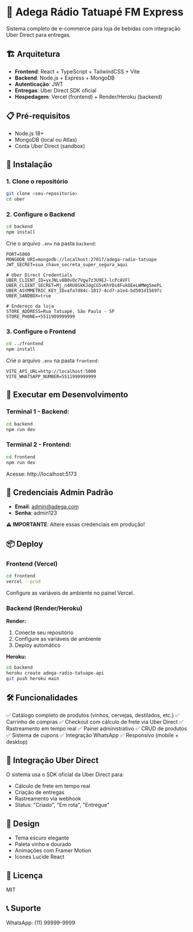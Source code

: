 # 🍷 Adega Rádio Tatuapé FM Express

Sistema completo de e-commerce para loja de bebidas com integração Uber Direct para entregas.

## 🏗️ Arquitetura

- **Frontend**: React + TypeScript + TailwindCSS + Vite
- **Backend**: Node.js + Express + MongoDB
- **Autenticação**: JWT
- **Entregas**: Uber Direct SDK oficial
- **Hospedagem**: Vercel (frontend) + Render/Heroku (backend)

## 📋 Pré-requisitos

- Node.js 18+
- MongoDB (local ou Atlas)
- Conta Uber Direct (sandbox)

## 🚀 Instalação

### 1. Clone o repositório

```bash
git clone <seu-repositorio>
cd uber
```

### 2. Configure o Backend

```bash
cd backend
npm install
```

Crie o arquivo `.env` na pasta `backend`:

```env
PORT=5000
MONGODB_URI=mongodb://localhost:27017/adega-radio-tatuape
JWT_SECRET=sua_chave_secreta_super_segura_aqui

# Uber Direct Credentials
UBER_CLIENT_ID=yxJNLv8B0vOc7Vgw7z3U9EJ-lcPcAVFl
UBER_CLIENT_SECRET=Mj_n4RU8SkKJdgCG5vKhYDs8FukOEeLWMWg5mePL
UBER_ASYMMETRIC_KEY_ID=afa7d84c-1017-4cd7-a1e4-bd501d1569fc
UBER_SANDBOX=true

# Endereço da loja
STORE_ADDRESS=Rua Tatuapé, São Paulo - SP
STORE_PHONE=+5511999999999
```

### 3. Configure o Frontend

```bash
cd ../frontend
npm install
```

Crie o arquivo `.env` na pasta `frontend`:

```env
VITE_API_URL=http://localhost:5000
VITE_WHATSAPP_NUMBER=5511999999999
```

## 🎯 Executar em Desenvolvimento

### Terminal 1 - Backend:
```bash
cd backend
npm run dev
```

### Terminal 2 - Frontend:
```bash
cd frontend
npm run dev
```

Acesse: http://localhost:5173

## 👤 Credenciais Admin Padrão

- **Email**: admin@adega.com
- **Senha**: admin123

**⚠️ IMPORTANTE**: Altere essas credenciais em produção!

## 📦 Deploy

### Frontend (Vercel)

```bash
cd frontend
vercel --prod
```

Configure as variáveis de ambiente no painel Vercel.

### Backend (Render/Heroku)

**Render:**
1. Conecte seu repositório
2. Configure as variáveis de ambiente
3. Deploy automático

**Heroku:**
```bash
cd backend
heroku create adega-radio-tatuape-api
git push heroku main
```

## 🛠️ Funcionalidades

✅ Catálogo completo de produtos (vinhos, cervejas, destilados, etc.)
✅ Carrinho de compras
✅ Checkout com cálculo de frete via Uber Direct
✅ Rastreamento em tempo real
✅ Painel administrativo
✅ CRUD de produtos
✅ Sistema de cupons
✅ Integração WhatsApp
✅ Responsivo (mobile + desktop)

## 📱 Integração Uber Direct

O sistema usa o SDK oficial da Uber Direct para:
- Cálculo de frete em tempo real
- Criação de entregas
- Rastreamento via webhook
- Status: "Criado", "Em rota", "Entregue"

## 🎨 Design

- Tema escuro elegante
- Paleta vinho e dourado
- Animações com Framer Motion
- Ícones Lucide React

## 📄 Licença

MIT

## 📞 Suporte

WhatsApp: (11) 99999-9999
